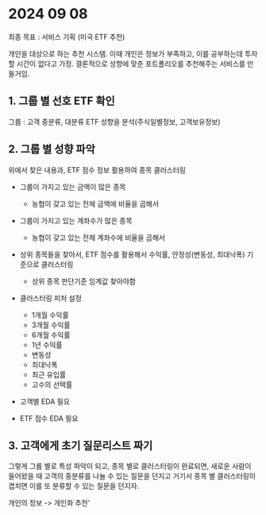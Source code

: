 # 2024 09 08

최종 목표 : 서비스 기획 (미국 ETF 추천)

개인을 대상으로 하는 추천 시스템. 
이때 개인은 정보가 부족하고, 이를 공부하는데 투자할 시간이 없다고 가정.
결론적으로 성향에 맞춘 포트폴리오를 추천해주는 서비스를 만들거임.

## 1. 그룹 별 선호 ETF 확인
그룹 : 고객 중분류, 대분류
ETF 성향을 분석(주식일별정보, 고객보유정보)

## 2. 그룹 별 성향 파악
위에서 찾은 내용과, ETF 점수 정보 활용하여 종목 클러스터링

- 그룹이 가지고 있는 금액이 많은 종목 
	- 농협이 갖고 있는 전체 금액에 비율을 곱해서
- 그룹이 가지고 있는 계좌수가 많은 종목
	- 농협이 갖고 있는 전체 계좌수에 비율을 곱해서

- 상위 종목들을 찾아서, ETF 점수를 활용해서 수익률, 안정성(변동성, 최대낙폭) 기준으로 클러스터링
	- 상위 종목 판단기준 임계값 찾아야함
- 클러스터링 피처 설정
	- 1개월 수익률
	- 3개월 수익률
	- 6개월 수익률
	- 1년 수익률
	- 변동성
	- 최대낙폭
	- 최근 유입률
	- 고수의 선택률

- 고객별 EDA 필요
- ETF 점수 EDA 필요
## 3. 고객에게 초기 질문리스트 짜기
그렇게 그룹 별로 특성 파악이 되고, 종목 별로 클러스터링이 완료되면,
새로운 사람이 들어왔을 때 고객의 중분류를 나눌 수 있는 질문을 던지고 거기서 종목 별 클러스터링이 겹치면 이를 또 분류할 수 있는 질문을 던지자.

개인의 정보 -> 개인화 추천'
